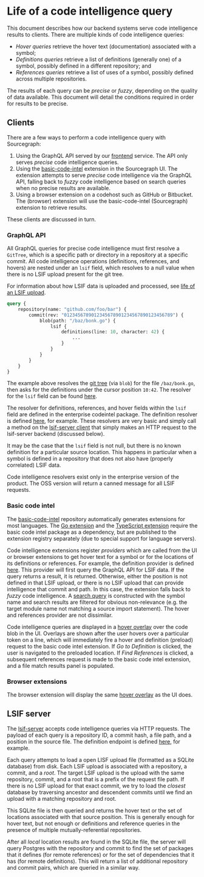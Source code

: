 # Life of a code intelligence query

This document describes how our backend systems serve code intelligence results to clients. There are multiple kinds of code intelligence queries:

- _Hover queries_ retrieve the hover text (documentation) associated with a symbol;
- _Definitions queries_ retrieve a list of definitions (generally one) of a symbol, possibly defined in a different repository; and
- _References queries_ retrieve a list of uses of a symbol, possibly defined across multiple repositories.

The results of each query can be _precise_ or _fuzzy_, depending on the quality of data available. This document will detail the conditions required in order for results to be precise.

## Clients

There are a few ways to perform a code intelligence query with Sourcegraph:

1. Using the GraphQL API served by our [frontend](https://sourcegraph.com/github.com/sourcegraph/sourcegraph/-/tree/cmd/frontend) service. The API only serves _precise_ code intelligence queries.
2. Using the [basic-code-intel](https://github.com/sourcegraph/sourcegraph-basic-code-intel) extension in the Sourcegraph UI. The extension attempts to serve _precise_ code intelligence via the GraphQL API, falling back to _fuzzy_ code intelligence based on search queries when no precise results are available.
3. Using a browser extension on a codehost such as GitHub or Bitbucket. The (browser) extension will use the basic-code-intel (Sourcegraph) extension to retrieve results.

These clients are discussed in turn.

### GraphQL API

All GraphQL queries for precise code intelligence must first resolve a `GitTree`, which is a specific path or directory in a repository at a specific commit. All code intelligence operations (definitions, references, and hovers) are nested under an `lsif` field, which resolves to a null value when there is no LSIF upload present for the git tree.

For information about how LSIF data is uploaded and processed, see [life of an LSIF upload](life-of-an-lsif-upload.md).

```graphql
query {
    repository(name: "github.com/foo/bar") {
        commit(rev: "0123456789012345678901234567890123456789") {
            blob(path: "/baz/bonk.go") {
                lsif {
                    definitions(line: 10, character: 42) {
                        ...
                    }
                }
            }
        }
    }
}
```

The example above resolves the [git tree](https://git-scm.com/book/en/v2/Git-Internals-Git-Objects) (via `blob`) for the file `/baz/bonk.go`, then asks for the definitions under the cursor position `10:42`. The resolver for the `lsif` field can be found [here](https://sourcegraph.com/search?q=repo:%5Egithub%5C.com/sourcegraph/sourcegraph%24+%22func+%28r+*gitTreeEntryResolver%29+LSIF%28%22).

The resolver for definitions, references, and hover fields within the `lsif` field are defined in the enterprise codeintel package. The definition resolver is defined [here](https://sourcegraph.com/search?q=repo:%5Egithub%5C.com/sourcegraph/sourcegraph%24+lsifQueryResolver%29+definitions+file:codeintel+&patternType=literal), for example. These resolvers are very basic and simply call a method on the [lsif-server client](https://sourcegraph.com/search?q=repo:%5Egithub%5C.com/sourcegraph/sourcegraph%24+%22%29+Definitions%28%22+file:lsifserver/.*.go) that simply makes an HTTP request to the lsif-server backend (discussed below).

It may be the case that the `lsif` field is not null, but there is no known definition for a particular source location. This happens in particular when a symbol is defined in a repository that does not also have (properly correlated) LSIF data.

Code intelligence resolvers exist only in the enterprise version of the product. The OSS version will return a canned message for all LSIF requests.

### Basic code intel

The [basic-code-intel](https://github.com/sourcegraph/sourcegraph-basic-code-intel) repository automatically generates extensions for most languages. The [Go extension](https://github.com/sourcegraph/sourcegraph-go) and the [TypeScript extension](https://github.com/sourcegraph/sourcegraph-typescript) require the basic code intel package as a dependency, but are published to the extension registry separately (due to special support for language servers).

Code intelligence extensions register _providers_ which are called from the UI or browser extensions to get hover text for a symbol or for the locations of its definitions or references. For example, the definition provider is defined [here](https://sourcegraph.com/search?q=repo:%5Egithub%5C.com/sourcegraph/sourcegraph-basic-code-intel%24+registerDefinitionProvider). This provider will first query the GraphQL API for LSIF data. If the query returns a result, it is returned. Otherwise, either the position is not defined in that LSIF upload, or there is no LSIF upload that can provide intelligence that commit and path. In this case, the extension falls back to _fuzzy_ code intelligence. A [search query](https://sourcegraph.com/search?q=repo:%5Egithub%5C.com/sourcegraph/sourcegraph-basic-code-intel%24+async+definition%28+file:handler.ts) is constructed with the symbol name and search results are filtered for obvious non-relevance (e.g. the target module name not matching a source import statement). The hover and references provider are not dissimilar.

Code intelligence queries are displayed in a [hover overlay](https://sourcegraph.com/search?q=repo:%5Egithub%5C.com/sourcegraph/sourcegraph%24+%3CWebHoverOverlay+file:Blob.tsx) over the code blob in the UI. Overlays are shown after the user hovers over a particular token on a line, which will immediately fire a hover and definition (preload) request to the basic code intel extension. If _Go to Definition_ is clicked, the user is navigated to the preloaded location. If _Find References_ is clicked, a subsequent references request is made to the basic code intel extension, and a file match results panel is populated.

### Browser extensions

The browser extension will display the same [hover overlay](https://sourcegraph.com/search?q=repo:%5Egithub%5C.com/sourcegraph/sourcegraph%24+class+HoverOverlayContainer) as the UI does.

## LSIF server

The [lsif-server](https://sourcegraph.com/github.com/sourcegraph/sourcegraph/-/tree/lsif) accepts code intelligence queries via HTTP requests. The payload of each query is a repository ID, a commit hash, a file path, and a position in the source file. The definition endpoint is defined [here](https://sourcegraph.com/search?q=repo:%5Egithub%5C.com/sourcegraph/sourcegraph%24+definitions+file:lsif/.*/routes), for example.

Each query attempts to load a open LISF upload file (formatted as a SQLite database) from disk. Each LSIF upload is associated with a repository, a commit, and a _root_. The target LSIF upload is the upload with the same repository, commit, and a root that is a prefix of the request file path. If there is no LSIF upload for that exact commit, we try to load the _closest_ database by traversing ancestor and descendent commits until we find an upload with a matching repository and root.

This SQLite file is then queried and returns the hover text or the set of locations associated with that source position. This is generally enough for hover text, but not enough or definitions and reference queries in the presence of multiple mutually-referential repositories.

After all _local_ location results are found in the SQLite file, the server will query Postgres with the repository and commit to find the set of packages that it defines (for remote references) or for the set of dependencies that it has (for remote definitions). This will return a list of additional repository and commit pairs, which are queried in a similar way.

